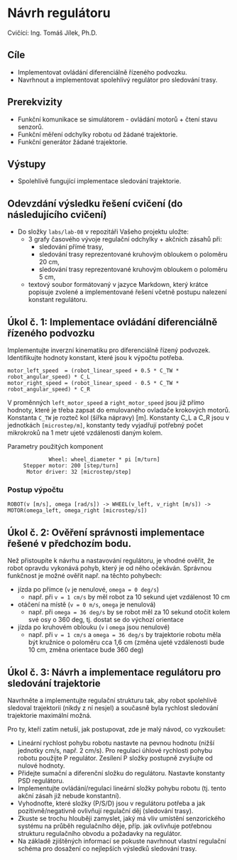 # Návrh regulátoru
Cvičící: Ing. Tomáš Jílek, Ph.D.

## Cíle
* Implementovat ovládání diferenciálně řízeného podvozku.
* Navrhnout a implementovat spolehlivý regulátor pro sledování trasy.

## Prerekvizity
* Funkční komunikace se simulátorem - ovládání motorů + čtení stavu senzorů.
* Funkční měření odchylky robotu od žádané trajektorie.
* Funkční generátor žádané trajektorie.

## Výstupy
* Spolehlivě fungující implementace sledování trajektorie.

## Odevzdání výsledku řešení cvičení (do následujícího cvičení)
* Do složky `labs/lab-08` v repozitáři Vašeho projektu uložte:
  - 3 grafy časového vývoje regulační odchylky + akčních zásahů při:
    - sledování přímé trasy,
    - sledování trasy reprezentované kruhovým obloukem o poloměru 20 cm,
    - sledování trasy reprezentované kruhovým obloukem o poloměru 5 cm,
  - textový soubor formátovaný v jazyce Markdown, který krátce popisuje zvolené a implementované řešení včetně postupu nalezení konstant regulátoru.

## Úkol č. 1: Implementace ovládání diferenciálně řízeného podvozku

Implementujte inverzní kinematiku pro diferenciálně řízený podvozek. Identifikujte hodnoty konstant, které jsou k výpočtu potřeba.

    motor_left_speed  = (robot_linear_speed + 0.5 * C_TW * robot_angular_speed) * C_L
    motor_right_speed = (robot_linear_speed - 0.5 * C_TW * robot_angular_speed) * C_R

V proměnných `left_motor_speed` a `right_motor_speed` jsou již přímo hodnoty, které je třeba zapsat do emulovaného ovladače krokových motorů. Konstanta `C_TW` je rozteč kol (šířka nápravy) [m]. Konstanty C_L a C_R jsou v jednotkách `[microstep/m]`, konstanty tedy vyjadřují potřebný počet mikrokroků na 1 metr ujeté vzdálenosti daným kolem.

Parametry použitých komponent

                 Wheel: wheel_diameter * pi [m/turn]
         Stepper motor: 200 [step/turn]
          Motor driver: 32 [microstep/step]

### Postup výpočtu

    ROBOT(v [m/s], omega [rad/s]) -> WHEEL(v_left, v_right [m/s]) -> MOTOR(omega_left, omega_right [microstep/s])

## Úkol č. 2: Ověření správnosti implementace řešené v předchozím bodu.

Než přistoupíte k návrhu a nastavování regulátoru, je vhodné ověřit, že robot opravdu vykonává pohyb, který je od něho očekáván. Správnou funkčnost je možné ověřit např. na těchto pohybech:
* jízda po přímce (`v` je nenulové, `omega = 0 deg/s`)
  - např. při `v = 1 cm/s` by měl robot za 10 sekund ujet vzdálenost 10 cm
* otáčení na místě (`v = 0 m/s`, `omega` je nenulová)
  - např. při `omega = 36 deg/s` by se robot měl za 10 sekund otočit kolem své osy o 360 deg, tj. dostat se do výchozí orientace
* jízda po kruhovém oblouku (`v` i `omega` jsou nenulové)
  - např. při `v = 1 cm/s` a `omega = 36 deg/s` by trajektorie robotu měla být kružnice o poloměru cca 1,6 cm (změna ujeté vzdálenosti bude 10 cm, změna orientace bude 360 deg)

## Úkol č. 3: Návrh a implementace regulátoru pro sledování trajektorie

Navrhněte a implementujte regulační strukturu tak, aby robot spolehlivě sledoval trajektorii (nikdy z ní nesjel) a současně byla rychlost sledování trajektorie maximální možná.

Pro ty, kteří zatím netuší, jak postupovat, zde je malý návod, co vyzkoušet:
* Lineární rychlost pohybu robotu nastavte na pevnou hodnotu (nižší jednotky cm/s, např. 2 cm/s). Pro regulaci úhlové rychlosti pohybu robotu použijte P regulátor. Zesílení P složky postupně zvyšujte od nulové hodnoty.
* Přidejte sumační a diferenční složku do regulátoru. Nastavte konstanty PSD regulátoru.
* Implementujte ovládání/regulaci lineární složky pohybu robotu (tj. tento akční zásah již nebude konstantní).
* Vyhodnoťte, které složky (P/S/D) jsou v regulátoru potřeba a jak pozitivně/negativně ovlivňují regulační děj (sledování trasy).
* Zkuste se trochu hlouběji zamyslet, jaký má vliv umístění senzorického systému na průběh regulačního děje, příp. jak ovlivňuje potřebnou strukturu regulačního obvodu a požadavky na regulátor.
* Na základě zjištěných informací se pokuste navrhnout vlastní regulační schéma pro dosažení co nejlepších výsledků sledování trasy.
